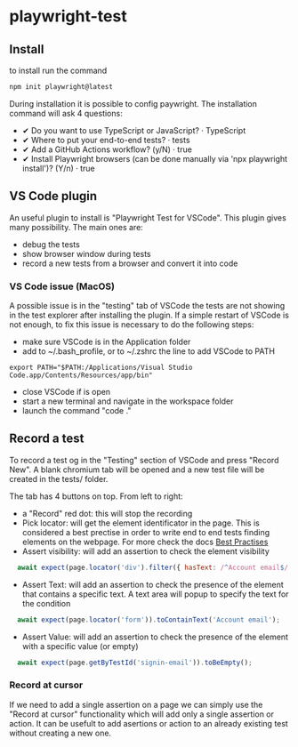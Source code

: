 # playwright-test

## Install

to install run the command 

```sh
npm init playwright@latest
```

During installation it is possible to config paywright. 
The installation command will ask 4 questions:

- ✔ Do you want to use TypeScript or JavaScript? · TypeScript
- ✔ Where to put your end-to-end tests? · tests
- ✔ Add a GitHub Actions workflow? (y/N) · true
- ✔ Install Playwright browsers (can be done manually via 'npx playwright install')? (Y/n) · true

## VS Code plugin

An useful plugin to install is "Playwright Test for VSCode". 
This plugin gives many possibility. The main ones are:
 - debug the tests
 - show browser window during tests
 - record a new tests from a browser and convert it into code

### VS Code issue (MacOS)

A possible issue is in the "testing" tab of VSCode the tests are not showing in the test explorer after installing the plugin. 
If a simple restart of VSCode is not enough, to fix this issue is necessary to do the following steps:
- make sure VSCode is in the Application folder
- add to ~/.bash_profile, or to ~/.zshrc the line to add VSCode to PATH 
```
export PATH="$PATH:/Applications/Visual Studio Code.app/Contents/Resources/app/bin"
```
- close VSCode if is open
- start a new terminal and navigate in the workspace folder
- launch the command "code ."

## Record a test

To record a test og in the "Testing" section of VSCode and press "Record New".
A blank chromium tab will be opened and a new test file will be created in the tests/ folder.

The tab has 4 buttons on top. From left to right:
- a "Record" red dot: this will stop the recording
- Pick locator: will get the element identificator in the page. This is considered a best prectise in order to write end to end tests finding elements on the webpage. For more check the docs [Best Practises](https://playwright.dev/docs/best-practices)
- Assert visibility: will add an assertion to check the element visibility
```js
  await expect(page.locator('div').filter({ hasText: /^Account email$/ }).locator('div')).toBeVisible();
```
- Assert Text: will add an assertion to check the presence of the element that contains a specific text. A text area will popup to specify the text for the condition
```js  
  await expect(page.locator('form')).toContainText('Account email');
```
- Assert Value: will add an assertion to check the presence of the element with a specific value (or empty)
```js
  await expect(page.getByTestId('signin-email')).toBeEmpty();
```

### Record at cursor

If we need to add a single assertion on a page we can simply use the "Record at cursor" functionality which will add only a single assertion or action.
It can be usefult to add asertions or action to an already existing test without creating a new one.